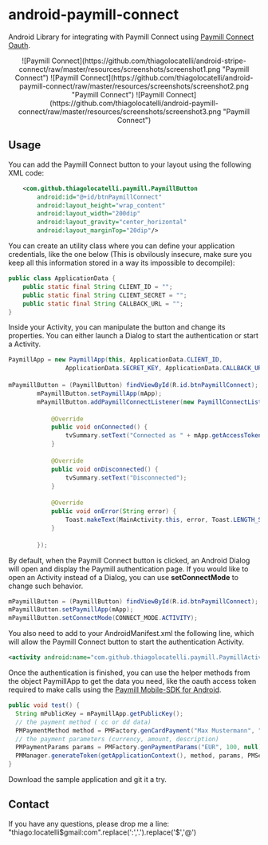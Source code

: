 android-paymill-connect
======================

Android Library for integrating with Paymill Connect using [Paymill Connect Oauth](https://paymill.com/en-gb/unite-documentation).

<center>
![Paymill Connect](https://github.com/thiagolocatelli/android-stripe-connect/raw/master/resources/screenshots/screenshot1.png "Paymill Connect")
![Paymill Connect](https://github.com/thiagolocatelli/android-paymill-connect/raw/master/resources/screenshots/screenshot2.png "Paymill Connect")
![Paymill Connect](https://github.com/thiagolocatelli/android-paymill-connect/raw/master/resources/screenshots/screenshot3.png "Paymill Connect")
</center>


## Usage

You can add the Paymill Connect button to your layout using the following XML code:


```XML
	<com.github.thiagolocatelli.paymill.PaymillButton
		android:id="@+id/btnPaymillConnect"
		android:layout_height="wrap_content"
		android:layout_width="200dip" 
		android:layout_gravity="center_horizontal"
		android:layout_marginTop="20dip"/>
```

You can create an utility class where you can define your application credentials, like the one below (This is obvilously insecure, make sure you keep all this information stored in a way its impossible to decompile):

```Java
public class ApplicationData {
	public static final String CLIENT_ID = "";
	public static final String CLIENT_SECRET = "";
	public static final String CALLBACK_URL = "";
}
```

Inside your Activity, you can manipulate the button and change its properties. You can either launch a Dialog to start the authentication or start a Activity.

```Java
PaymillApp = new PaymillApp(this, ApplicationData.CLIENT_ID, 
				ApplicationData.SECRET_KEY, ApplicationData.CALLBACK_URL);

mPaymillButton = (PaymillButton) findViewById(R.id.btnPaymillConnect);
		mPaymillButton.setPaymillApp(mApp);
		mPaymillButton.addPaymillConnectListener(new PaymillConnectListener() {

			@Override
			public void onConnected() {
				tvSummary.setText("Connected as " + mApp.getAccessToken());
			}

			@Override
			public void onDisconnected() {
				tvSummary.setText("Disconnected");
			}

			@Override
			public void onError(String error) {
				Toast.makeText(MainActivity.this, error, Toast.LENGTH_SHORT).show();
			}
			
		});
```

By default, when the Paymill Connect button is clicked, an Android Dialog will open and display the Paymill authentication page. If you would like to open an Activity instead of a Dialog, you can use **setConnectMode** to change such behavior.

```Java
mPaymillButton = (PaymillButton) findViewById(R.id.btnPaymillConnect);
mPaymillButton.setPaymillApp(mApp);
mPaymillButton.setConnectMode(CONNECT_MODE.ACTIVITY);
```
You also need to add to your AndroidManifest.xml the following line, which will allow the Paymill Connect button to start the authentication Activity.

```XML
<activity android:name="com.github.thiagolocatelli.paymill.PaymillActivity"  />
```

Once the authentication is finished, you can use the helper methods from the object PaymillApp to get the data you need, like the oauth access token required to make calls using the [Paymill Mobile-SDK for Android](https://github.com/paymill/paymill-android).

```JAVA
public void test() {
  String mPublicKey = mPaymillApp.getPublicKey();
  // the payment method ( cc or dd data)
  PMPaymentMethod method = PMFactory.genCardPayment("Max Mustermann", "4111111111111111", "12", "2015", "1234");
  // the payment parameters (currency, amount, description)
  PMPaymentParams params = PMFactory.genPaymentParams("EUR", 100, null);
  PMManager.generateToken(getApplicationContext(), method, params, PMService.ServiceMode.TEST, mPublicKey);
}
```

Download the sample application and git it a try.

## Contact

If you have any questions, please drop me a line: "thiago:locatelli$gmail:com".replace(':','.').replace('$','@')


